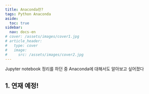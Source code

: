 ```yaml
---
title: Anaconda란?
tags: Python Anaconda
aside:
  toc: true
sidebar:
  nav: docs-en
# cover: /assets/images/cover1.jpg
# article_header:
#   type: cover
#   image:
#     src: /assets/images/cover2.jpg
---
```


Jupyter notebook 정리를 하던 중 Anaconda에 대해서도 알아보고 싶어졌다

<!-- more -->

<h2 id="h1">1. 연재 예정!</h2>